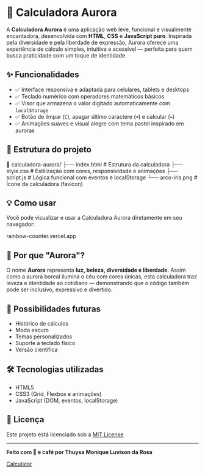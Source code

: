 # 🌅 Calculadora Aurora

A **Calculadora Aurora** é uma aplicação web leve, funcional e visualmente encantadora, desenvolvida com **HTML**, **CSS** e **JavaScript puro**. Inspirada pela diversidade e pela liberdade de expressão, Aurora oferece uma experiência de cálculo simples, intuitiva e acessível — perfeita para quem busca praticidade com um toque de identidade.


## ✨ Funcionalidades

- ✅ Interface responsiva e adaptada para celulares, tablets e desktops
- ✅ Teclado numérico com operadores matemáticos básicos
- ✅ Visor que armazena o valor digitado automaticamente com `localStorage`
- ✅ Botão de limpar (`C`), apagar último caractere (`⌫`) e calcular (`=`)
- ✅ Animações suaves e visual alegre com tema pastel inspirado em auroras

## 📁 Estrutura do projeto

📂 calculadora-aurora/
├── index.html # Estrutura da calculadora
├── style.css # Estilização com cores, responsividade e animações
├── script.js # Lógica funcional com eventos e localStorage
└── arco-iris.png # Ícone da calculadora (favicon)

## 💡 Como usar

Você pode visualizar e usar a Calculadora Aurora diretamente em seu navegador:

rainbow-counter.vercel.app

## 🌈 Por que "Aurora"?

O nome **Aurora** representa **luz, beleza, diversidade e liberdade**. Assim como a aurora boreal ilumina o céu com cores únicas, esta calculadora traz leveza e identidade ao cotidiano — demonstrando que o código também pode ser inclusivo, expressivo e divertido.

## 🚀 Possibilidades futuras

- Histórico de cálculos
- Modo escuro
- Temas personalizados
- Suporte a teclado físico
- Versão científica

## 🛠️ Tecnologias utilizadas

- HTML5
- CSS3 (Grid, Flexbox e animações)
- JavaScript (DOM, eventos, localStorage)

## 📄 Licença

Este projeto está licenciado sob a [MIT License](LICENSE).

---

**Feito com 💜 e café por Thuysa Monique Luvison da Rosa**

[Calculator](calculator-gules-beta-41.vercel.app)
